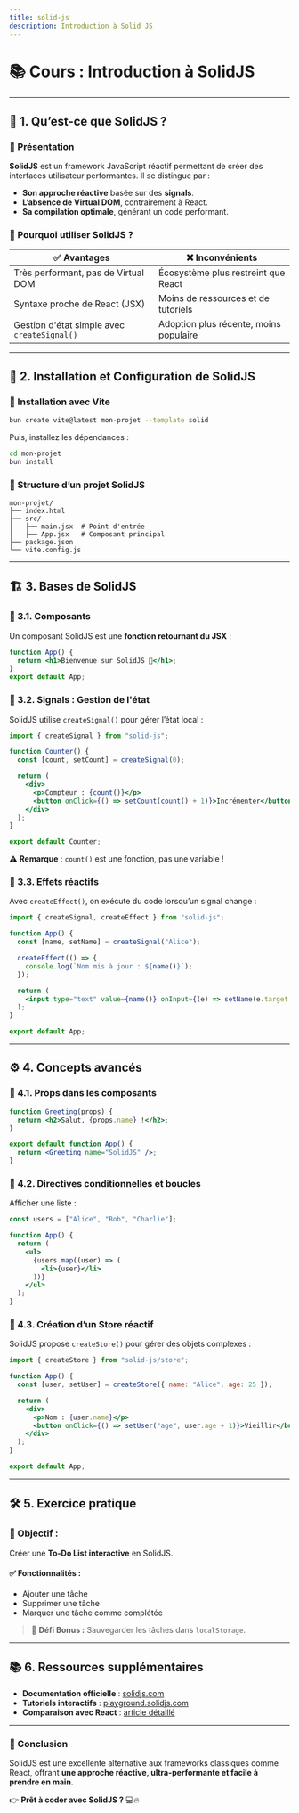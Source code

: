 ```yaml
---
title: solid-js
description: Introduction à Solid JS
---
```


# 📚 **Cours : Introduction à SolidJS**

---
## 📌 **1. Qu’est-ce que SolidJS ?**

### 🔹 Présentation
**SolidJS** est un framework JavaScript réactif permettant de créer des interfaces utilisateur performantes. Il se distingue par :
- **Son approche réactive** basée sur des **signals**.
- **L’absence de Virtual DOM**, contrairement à React.
- **Sa compilation optimale**, générant un code performant.

### 🔹 Pourquoi utiliser SolidJS ?
| ✅ Avantages | ❌ Inconvénients |
|-------------|----------------|
| Très performant, pas de Virtual DOM | Écosystème plus restreint que React |
| Syntaxe proche de React (JSX) | Moins de ressources et de tutoriels |
| Gestion d'état simple avec `createSignal()` | Adoption plus récente, moins populaire |

---

## 🔧 **2. Installation et Configuration de SolidJS**

### **🔹 Installation avec Vite**
```bash
bun create vite@latest mon-projet --template solid
```
Puis, installez les dépendances :
```bash
cd mon-projet
bun install
```

### **🔹 Structure d’un projet SolidJS**
```
mon-projet/
├── index.html
├── src/
│   ├── main.jsx  # Point d'entrée
│   ├── App.jsx   # Composant principal
├── package.json
└── vite.config.js
```

---

## 🏗️ **3. Bases de SolidJS**

### **🔹 3.1. Composants**
Un composant SolidJS est une **fonction retournant du JSX** :
```jsx
function App() {
  return <h1>Bienvenue sur SolidJS 🚀</h1>;
}
export default App;
```

### **🔹 3.2. Signals : Gestion de l'état**
SolidJS utilise `createSignal()` pour gérer l’état local :
```jsx
import { createSignal } from "solid-js";

function Counter() {
  const [count, setCount] = createSignal(0);

  return (
    <div>
      <p>Compteur : {count()}</p>
      <button onClick={() => setCount(count() + 1)}>Incrémenter</button>
    </div>
  );
}

export default Counter;
```
⚠️ **Remarque** : `count()` est une fonction, pas une variable !

### **🔹 3.3. Effets réactifs**
Avec `createEffect()`, on exécute du code lorsqu’un signal change :
```jsx
import { createSignal, createEffect } from "solid-js";

function App() {
  const [name, setName] = createSignal("Alice");

  createEffect(() => {
    console.log(`Nom mis à jour : ${name()}`);
  });

  return (
    <input type="text" value={name()} onInput={(e) => setName(e.target.value)} />
  );
}

export default App;
```

---

## ⚙️ **4. Concepts avancés**

### **🔹 4.1. Props dans les composants**
```jsx
function Greeting(props) {
  return <h2>Salut, {props.name} !</h2>;
}

export default function App() {
  return <Greeting name="SolidJS" />;
}
```

### **🔹 4.2. Directives conditionnelles et boucles**
Afficher une liste :
```jsx
const users = ["Alice", "Bob", "Charlie"];

function App() {
  return (
    <ul>
      {users.map((user) => (
        <li>{user}</li>
      ))}
    </ul>
  );
}
```

### **🔹 4.3. Création d’un Store réactif**
SolidJS propose `createStore()` pour gérer des objets complexes :
```jsx
import { createStore } from "solid-js/store";

function App() {
  const [user, setUser] = createStore({ name: "Alice", age: 25 });

  return (
    <div>
      <p>Nom : {user.name}</p>
      <button onClick={() => setUser("age", user.age + 1)}>Vieillir</button>
    </div>
  );
}

export default App;
```

---

## 🛠️ **5. Exercice pratique**
### 🎯 Objectif :  
Créer une **To-Do List interactive** en SolidJS.

#### ✅ Fonctionnalités :
- Ajouter une tâche
- Supprimer une tâche
- Marquer une tâche comme complétée

> 🔗 **Défi Bonus :** Sauvegarder les tâches dans `localStorage`.

---

## 📚 **6. Ressources supplémentaires**
- **Documentation officielle** : [solidjs.com](https://solidjs.com/)
- **Tutoriels interactifs** : [playground.solidjs.com](https://playground.solidjs.com/)
- **Comparaison avec React** : [article détaillé](https://dev.to/solidjs)

---

### **🚀 Conclusion**
SolidJS est une excellente alternative aux frameworks classiques comme React, offrant **une approche réactive, ultra-performante et facile à prendre en main**.

👉 **Prêt à coder avec SolidJS ?** 💻🔥